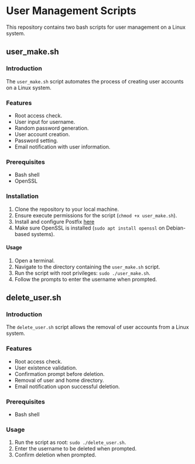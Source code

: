 # User Management Scripts

This repository contains two bash scripts for user management on a Linux system.

## user_make.sh

### Introduction

The `user_make.sh` script automates the process of creating user accounts on a Linux system.

### Features

- Root access check.
- User input for username.
- Random password generation.
- User account creation.
- Password setting.
- Email notification with user information.

### Prerequisites

- Bash shell
- OpenSSL

### Installation

1. Clone the repository to your local machine.
2. Ensure execute permissions for the script (`chmod +x user_make.sh`).
3. Install and configure Postfix [here](https://docs.oracle.com/en/learn/oracle-linux-postfix/#introduction)
4. Make sure OpenSSL is installed (`sudo apt install openssl` on Debian-based systems).

#### Usage

1. Open a terminal.
2. Navigate to the directory containing the `user_make.sh` script.
3. Run the script with root privileges: `sudo ./user_make.sh`.
4. Follow the prompts to enter the username when prompted.

## delete_user.sh

### Introduction

The `delete_user.sh` script allows the removal of user accounts from a Linux system.

### Features

- Root access check.
- User existence validation.
- Confirmation prompt before deletion.
- Removal of user and home directory.
- Email notification upon successful deletion.

### Prerequisites

- Bash shell

### Usage

1. Run the script as root: `sudo ./delete_user.sh`.
2. Enter the username to be deleted when prompted.
3. Confirm deletion when prompted.
